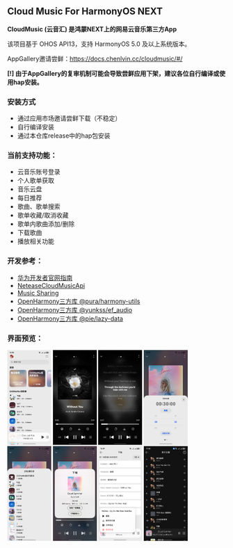 ## Cloud Music For HarmonyOS NEXT

**CloudMusic (云音汇) 是鸿蒙NEXT上的网易云音乐第三方App**

该项目基于 OHOS API13，支持 HarmonyOS 5.0 及以上系统版本。

AppGallery邀请尝鲜：https://docs.chenlvin.cc/cloudmusic/#/

**[!] 由于AppGallery的复审机制可能会导致尝鲜应用下架，建议各位自行编译或使用hap安装。**

### 安装方式

- 通过应用市场邀请尝鲜下载（不稳定）
- 自行编译安装
- 通过本仓库release中的hap包安装

### 当前支持功能：

- 云音乐账号登录
- 个人歌单获取
- 音乐云盘
- 每日推荐
- 歌曲、歌单搜索
- 歌单收藏/取消收藏
- 歌单内歌曲添加/删除
- 下载歌曲
- 播放相关功能


### 开发参考：

- [华为开发者官网指南](https://developer.huawei.com/consumer/cn/doc/harmonyos-guides-V5/application-dev-guide-V5?catalogVersion=V5)
- [NeteaseCloudMusicApi](https://gitlab.com/Binaryify/neteasecloudmusicapi)
- [Music Sharing](https://github.com/Okysu/harmony-next-music-sharing)
- [OpenHarmony三方库 @pura/harmony-utils](https://ohpm.openharmony.cn/#/cn/detail/@pura%2Fharmony-utils)
- [OpenHarmony三方库 @yunkss/ef_audio](https://ohpm.openharmony.cn/#/cn/detail/@yunkss%2Fef_audio)
- [OpenHarmony三方库 @pie/lazy-data](https://ohpm.openharmony.cn/#/cn/detail/@pie%2Flazy-data)


### 界面预览：

<img src="./images/01.jpg" width="20%" />
<img src="./images/02.jpg" width="20%" />
<img src="./images/03.jpg" width="20%" />
<img src="./images/04.jpg" width="20%" />
<img src="./images/05.jpg" width="20%" />
<img src="./images/06.jpg" width="20%" />
<img src="./images/07.jpg" width="20%" />
<img src="./images/08.jpg" width="20%" />



